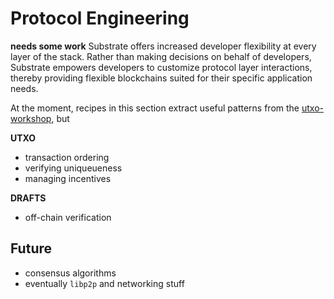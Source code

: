 # Protocol Engineering

**needs some work**
Substrate offers increased developer flexibility at every layer of the stack. Rather than making decisions on behalf of developers, Substrate empowers developers to customize protocol layer interactions, thereby providing flexible blockchains suited for their specific application needs. 

At the moment, recipes in this section extract useful patterns from the [utxo-workshop](https://github.com/substrate-developer-hub/utxo-workshop), but 

**UTXO**
* transaction ordering
* verifying uniqueueness
* managing incentives

**DRAFTS**
* off-chain verification

## Future
* consensus algorithms
* eventually `libp2p` and networking stuff